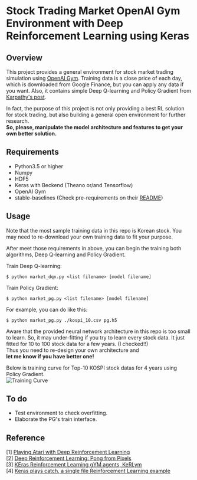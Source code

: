 # Stock Trading Market OpenAI Gym Environment with Deep Reinforcement Learning using Keras

## Overview

This project provides a general environment for stock market trading simulation using [OpenAI Gym](https://gym.openai.com/). 
Training data is a close price of each day, which is downloaded from Google Finance, but you can apply any data if you want.
Also, it contains simple Deep Q-learning and Policy Gradient from [Karpathy's post](http://karpathy.github.io/2016/05/31/rl/).

In fact, the purpose of this project is not only providing a best RL solution for stock trading, but also building a general open environment for further research.  
**So, please, manipulate the model architecture and features to get your own better solution.**

## Requirements

- Python3.5 or higher
- Numpy
- HDF5
- Keras with Beckend (Theano or/and Tensorflow)
- OpenAI Gym
- stable-baselines (Check pre-requirements on their [README](https://github.com/hill-a/stable-baselines))

## Usage

Note that the most sample training data in this repo is Korean stock. 
You may need to re-download your own training data to fit your purpose.

After meet those requirements in above, you can begin the training both algorithms, Deep Q-learning and Policy Gradient.

Train Deep Q-learning:

    $ python market_dqn.py <list filename> [model filename]

Train Policy Gradient:

	$ python market_pg.py <list filename> [model filename]

For example, you can do like this:

	$ python market_pg.py ./kospi_10.csv pg.h5

Aware that the provided neural network architecture in this repo is too small to learn.
So, it may under-fitting if you try to learn every stock data.
It just fitted for 10 to 100 stock data for a few years. (I checked!!)  
Thus you need to re-design your own architecture and   
**let me know if you have better one!**

Below is training curve for Top-10 KOSPI stock datas for 4 years using Policy Gradient.  
![Training Curve](./pg_over_top_10.png)

## To do
- Test environment to check overfitting.
- Elaborate the PG's train interface.

## Reference

[1] [Playing Atari with Deep Reinforcement Learning](http://arxiv.org/abs/1312.5602)  
[2] [Deep Reinforcement Learning: Pong from Pixels](http://karpathy.github.io/2016/05/31/rl/)  
[3] [KEras Reinforcement Learning gYM agents, KeRLym](https://github.com/osh/kerlym)  
[4] [Keras plays catch, a single file Reinforcement Learning example](http://edersantana.github.io/articles/keras_rl/)
